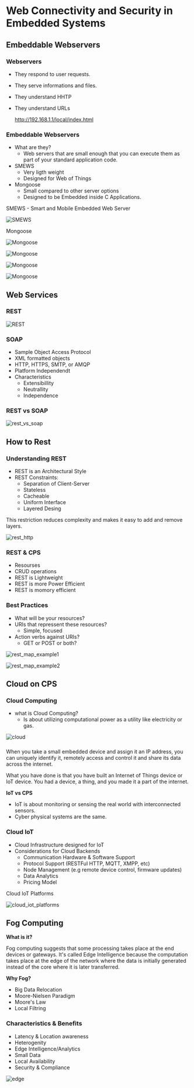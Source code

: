 # Web Connectivity and Security in Embedded Systems

## Embeddable Webservers

### Webservers

* They respond to user requests.
* They serve informations and files.
* They understand HHTP
* They understand URLs

    http://192.168.1.1/local/index.html

### Embeddable Webservers

* What are they?
    * Web servers that are small enough that you can
    execute them as part of your standard application code.
* SMEWS
    * Very ligth weight
    * Designed for Web of Things
* Mongoose
    * Small compared to other server options
    * Designed to be Embedded inside C Applications.


SMEWS - Smart and Mobile Embedded Web Server

![SMEWS](images/smews.png)

Mongoose

![Mongoose](images/mongoose.png)

![Mongoose](images/mongoose_example1.png)

![Mongoose](images/mongoose_example2.png)

![Mongoose](images/mongoose_example3.png)

## Web Services

### REST

![REST](images/rest.png)

### SOAP

* Sample Object Access Protocol
* XML formatted objects
* HTTP, HTTPS, SMTP, or AMQP
* Platform Independendt
* Characteristics
    * Extensibillity
    * Neutrallity
    * Independence

### REST vs SOAP

![rest_vs_soap](images/rest_vs_soap.png)

## How to Rest

### Understanding REST

* REST is an Architectural Style
* REST Constraints:
    * Separation of Client-Server
    * Stateless
    * Cacheable
    * Uniform Interface
    * Layered Desing

This restriction reduces complexity and makes it easy to add and remove layers.

![rest_http](images/rest_http.png)

### REST & CPS

* Resourses
* CRUD operations
* REST is Lightweight
* REST is more Power Efficient
* REST is momory efficient


### Best Practices

* What will be your resources?
* URIs that repressent these resources?
    * Simple, focused
* Action verbs against URIs?
    * GET or POST or both?

![rest_map_example1](images/rest_map_example1.png)

![rest_map_example2](images/rest_map_example2.png)

## Cloud on CPS

### Cloud Computing

* what is Cloud Computing?
    * Is about utilizing computational power as a utility like electricity or gas.

![cloud](images/cloud.png)

###

When you take a small embedded device and assign it an IP address,
you can uniquely identify it, remotely access and
control it and share its data across the internet.

What you have done is that you have built an Internet of Things device
or IoT device. You had a device, a thing, and you made it a part of the internet. 

**IoT vs CPS**

* IoT is about monitoring or sensing the real world with interconnected sensors.
* Cyber physical systems are the same. 

### Cloud IoT

* Cloud Infrastructure designed for IoT
* Considerations for Cloud Backends
    * Communication Hardware & Software Support
    * Protocol Support (RESTFul HTTP, MQTT, XMPP, etc)
    * Node Management (e.g remote device control, firmware updates)
    * Data Analytics
    * Pricing Model

Cloud IoT Platforms

![cloud_iot_platforms](images/cloud_iot_platforms.png)


## Fog Computing

**What is it?**

Fog computing suggests that some processing takes place
at the end devices or gateways.
It's called Edge Intelligence because
the computation takes place at the edge of the network where the data
is initially generated instead of the core where it is later transferred. 

**Why Fog?**

* Big Data Relocation
* Moore-Nielsen Paradigm
* Moore's Law
* Local Filtring


### Characteristics & Benefits

* Latency & Location awareness
* Heterogenity
* Edge Intelligence/Analytics
* Small Data
* Local Availability
* Security & Compliance


![edge](images/edge.png)

